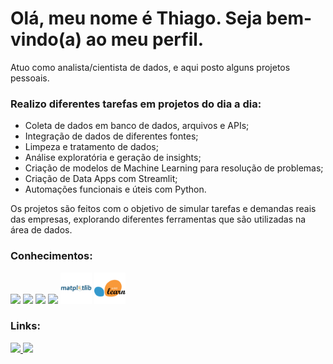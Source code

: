 # **Olá, meu nome é Thiago. Seja bem-vindo(a) ao meu perfil.**

Atuo como analista/cientista de dados, e aqui posto alguns projetos pessoais.

### **Realizo diferentes tarefas em projetos do dia a dia:**
- Coleta de dados em banco de dados, arquivos e APIs;
- Integração de dados de diferentes fontes;
- Limpeza e tratamento de dados;
- Análise exploratória e geração de insights;
- Criação de modelos de Machine Learning para resolução de problemas;
- Criação de Data Apps com Streamlit;
- Automações funcionais e úteis com Python.

Os projetos são feitos com o objetivo de simular tarefas e demandas reais das empresas, explorando diferentes ferramentas que são utilizadas na área de dados.

### **Conhecimentos:**
<div style="display: inline ">
 <img src="https://cdn.jsdelivr.net/gh/devicons/devicon/icons/python/python-original.svg" width="50"/> 
 <img src="https://cdn.jsdelivr.net/gh/devicons/devicon/icons/pandas/pandas-original.svg" width="50"/>
 <img src="https://icongr.am/devicon/git-original.svg?size=128&color=currentColor" width="50"/>
 <img src="https://cdn.jsdelivr.net/gh/devicons/devicon/icons/streamlit/streamlit-original.svg" width="50"/>
 <img src="https://raw.githubusercontent.com/devicons/devicon/master/icons/matplotlib/matplotlib-original-wordmark.svg" width="50"/>
 <img src="https://raw.githubusercontent.com/devicons/devicon/master/icons/scikitlearn/scikitlearn-original.svg" width="50"/>
</div>  


### **Links:**


<a href="https://www.linkedin.com/in/thiago-consoli-5343b2231/">
<img src="https://img.shields.io/badge/linkedin-%230077B5.svg?style=for-the-badge&logo=linkedin&logoColor=white">
</a>

<a href="https://www.kaggle.com/thiagoconsoli">
<img src="https://img.shields.io/badge/Kaggle-035a7d?style=for-the-badge&logo=kaggle&logoColor=white">
</a>
 
